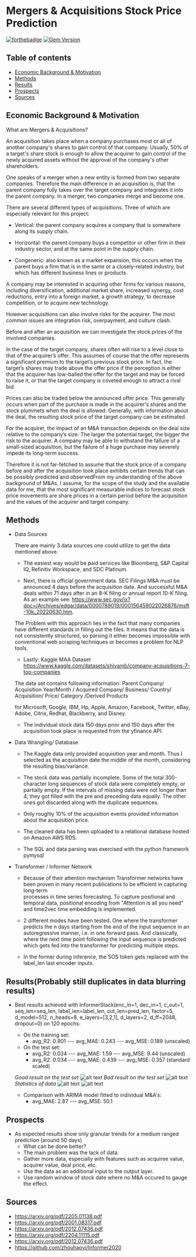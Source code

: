 # Mergers & Acquisitions Stock Price Prediction
[![forthebadge](https://forthebadge.com/images/badges/built-with-science.svg)](https://forthebadge.com)
[![Gem Version](https://badge.fury.io/rb/colorls.svg)](https://badge.fury.io/rb/colorls)
## Table of contents
- [Economic Background & Motivation](#motivation)
- [Methods](#methods)
- [Results](#results)
- [Prospects](#prospects)
- [Sources](#sources)

## Economic Background & Motivation

What are Mergers & Acquisitions? 

An acquisition takes place when a company purchases most or all of another company's shares to gain control of that company. Usually, 50% of a target's share stock is enough to allow the acquirer to gain control of the newly acquired assets without the approval of the company's other shareholders.

One speaks of a merger when a new entity is formed from two separate companies. Therefore the main difference in an acquisition is, that the parent company fully takes over the target company and integrates it into the parent company. In a merger, two companies merge and become one. 

There are several different types of acquisitions. Three of which are especially relevant for this project:

* Vertical: the parent company acquires a company that is somewhere along its supply chain.

* Horizontal: the parent company buys a competitor or other firm in their industry sector, and at the same point in the supply chain.

* Congeneric: also known as a market expansion, this occurs when the parent buys a firm that is in the same or a closely-related industry, but which has different business lines or products.

A company may be interested in acquiring other firms for various reasons, including diversification, additional market share, increased synergy, cost reductions, entry into a foreign market, a growth strategy, to decrease competition, or to acquire new technology.

However acquisitions can also involve risks for the acquirer. The most common issues are integration risk, overpayment, and culture clash. 

Before and after an acquisition we can investigate the stock prices of the involved companies.

In the case of the target company, shares often will rise to a level close to that of the acquirer’s offer. This assumes of course that the offer represents a significant premium to the target’s previous stock price. In fact, the target’s shares may trade above the offer price if the perception is either that the acquirer has low-balled the offer for the target and may be forced to raise it, or that the target company is coveted enough to attract a rival bid.

Prices can also be traded below the announced offer price. This generally occurs when part of the purchase is made in the acquirer's shares and the stock plummets when the deal is allowed. Generally, with information about the deal, the resulting stock price of the target company can be estimated.

For the acquirer, the impact of an M&A transaction depends on the deal size relative to the company’s size. The larger the potential target, the bigger the risk to the acquirer. A company may be able to withstand the failure of a small-sized acquisition, but the failure of a huge purchase may severely impede its long-term success.

Therefore it is not far-fetched to assume that the stock price of a company before and after the acquisition took place exhibits certain trends that can be possibly predicted and observedFrom my understanding of the above background of M&As, I assume, for the scope of the study and the available data for me, that the most significant measurable indices to forecast stock price movements are share prices in a certain period before the acquisition and the values of the acquirer and target company.

## Methods

 - Data Sources

    There are mainly 3 data sources one could utilize to get the data mentioned above.

    - The easiest way would be paid services like Bloomberg, S&P Capital IQ, Refinitiv Workspace, and SDC Platinum.

    - Next, there is official government data. SEC Filings M&A must be announced 4 days before the acquisition date. And successful M&A deals within 71 days after in an 8-K filing or annual report 10-K filing. As an example see: https://www.sec.gov/ix?doc=/Archives/edgar/data/0000789019/000156459022026876/msft-10k_20220630.htm.

    The Problem with this approach lies in the fact that many companies have different standards in filling out the files. It means that the data is not consistently structured, so parsing it either becomes impossible with conventional web scraping techniques or becomes a problem for NLP tools.

    - Lastly: Kaggle MAA Dataset https://www.kaggle.com/datasets/shivamb/company-acquisitions-7-top-companies

     The data set contains following information: Parent Company/ Acquisition Year/Month / Acquired Company/ Business/ Country/ Acquisition/ Price/ Category /Derived Products 

     for Microsoft, Google, IBM, Hp, Apple, Amazon, Facebook, Twitter, eBay, Adobe, Citrix, Redhat, Blackberry, and Disney.

    - The individual stock data 150 days prior and 150 days after the acquisition took place is requested from the yfinance API.

  

 - Data Wrangling/ Database

    - The Kaggle data only provided acquisition year and month. Thus I selected as the acquisition date the middle of the month, considering the resulting bias/variance.

    - The stock data was partially incomplete. Some of the total 300-character long sequences of stock data were completely empty, or partially empty. If the intervals of missing data were not longer than 4, they got filled with the pre and preceding data equally. The other ones got discarded along with the duplicate sequences.

    - Only roughly 10% of the acquisition events provided information about the acquisition price.

    - The cleaned data has been uploaded to a relational database hosted on Amazon AWS RDS.

    - The SQL and data parsing was exercised with the python framework pymysql

 - Transformer / Informer Network

    - Because of their attention mechanism Transformer networks have been proven in many recent publications to be efficient in capturing long-term   
   processes in time series forecasting. To capture positional and temporal data, positional encoding from "Attention is all you need" and time2vec time 
   embedding is implemented.

   - 2 different modes have been tested. One where the transformer predicts the n days starting from the end of the input sequence in an autoregressive 
  manner, i.e. in one forward pass. And classically, where the next time point following the input sequence is predicted which gets fed into the 
  transformer for predicting multiple steps.

   - In the former during inference, the SOS token gets replaced with the label_len last encoder inputs.
## Results(Probably still duplicates in data blurring results)
* Best results achieved with InformerStack(enc_in=1, dec_in=1, c_out=1, seq_len=seq_len, label_len=label_len, out_len=pred_len, 
                 factor=5, d_model=512, n_heads=8, e_layers=[3,2,1], d_layers=2, d_ff=2048, 
                 dropout=0) on 120 epochs:
  - On the training set:
     - avg_R2: 0.901  ---  avg_MAE: 0.243   ---   avg_MSE: 0.189 (unscaled)
  - On the test set:
     - avg_R2: 0.034  ---  avg_MAE: 1.59   ---   avg_MSE: 9.44   (unscaled)
     - avg_R2: 0.034  ---  avg_MAE: 0.439   ---   avg_MSE: 0.357 (standard scaled)
     
  *Good result on the test set*
  ![alt text](https://github.com/Wiqzard/Mergers-and-Acquisitions-Stock-Price-Prediction/blob/master/pics/ok2.png)
  *Bad result on the test set*
  ![alt text](https://github.com/Wiqzard/Mergers-and-Acquisitions-Stock-Price-Prediction/blob/master/pics/bad.png)
  *Statistics of data*
  ![alt text](https://github.com/Wiqzard/Mergers-and-Acquisitions-Stock-Price-Prediction/blob/master/pics/statistics1.png)
  ![alt text](https://github.com/Wiqzard/Mergers-and-Acquisitions-Stock-Price-Prediction/blob/master/pics/statistics2.png)
  
  - Comparison with ARIMA model fitted to individual M&A's:
     - avg_MAE: 2.87  ---   avg_MSE: 50.1
## Prospects
- As expected results show only granular trends for a medium ranged prediction (around 50 days)
  - What can be done better?
  - The main problem was the lack of data.
  - Gather more data, especially with features such as acquiree value, acquirer value, deal price, etc.
  - Use the data as an additional input to the output layer.
  - Use random window of stock date where no M&A occured to gauge the effect.
## Sources

* https://arxiv.org/pdf/2205.01138.pdf
* https://arxiv.org/pdf/2001.08317.pdf
* https://arxiv.org/pdf/2012.07436.pdf
* https://arxiv.org/pdf/2204.11115.pdf
* https://arxiv.org/pdf/2012.07436.pdf
* https://github.com/zhouhaoyi/Informer2020
